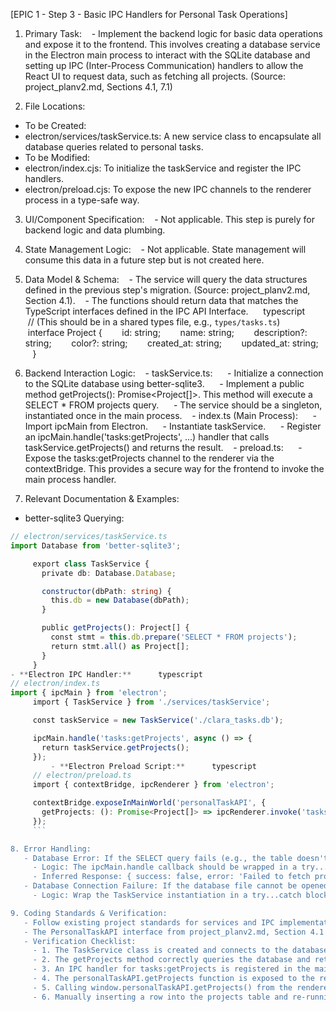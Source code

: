 [EPIC 1 - Step 3 - Basic IPC Handlers for Personal Task Operations]
1. Primary Task:
   - Implement the backend logic for basic data operations and expose it to the frontend. This involves creating a database service in the Electron main process to interact with the SQLite database and setting up IPC (Inter-Process Communication) handlers to allow the React UI to request data, such as fetching all projects. (Source: project_planv2.md, Sections 4.1, 7.1)

2. File Locations:
- To be Created:
- electron/services/taskService.ts: A new service class to encapsulate all database queries related to personal tasks.
- To be Modified:
- electron/index.cjs: To initialize the taskService and register the IPC handlers.
- electron/preload.cjs: To expose the new IPC channels to the renderer process in a type-safe way.

3. UI/Component Specification:
   - Not applicable. This step is purely for backend logic and data plumbing.

4. State Management Logic:
   - Not applicable. State management will consume this data in a future step but is not created here.

5. Data Model & Schema:
   - The service will query the data structures defined in the previous step's migration. (Source: project_planv2.md, Section 4.1).
   - The functions should return data that matches the TypeScript interfaces defined in the IPC API Interface.
     typescript      // (This should be in a shared types file, e.g., `types/tasks.ts`)      interface Project {        id: string;        name: string;        description?: string;        color?: string;        created_at: string;        updated_at: string;      }      

6. Backend Interaction Logic:
   - taskService.ts:
     - Initialize a connection to the SQLite database using better-sqlite3.
     - Implement a public method getProjects(): Promise<Project[]>. This method will execute a SELECT * FROM projects query.
     - The service should be a singleton, instantiated once in the main process.
   - index.ts (Main Process):
     - Import ipcMain from Electron.
     - Instantiate taskService.
     - Register an ipcMain.handle('tasks:getProjects', ...) handler that calls taskService.getProjects() and returns the result.
   - preload.ts:
     - Expose the tasks:getProjects channel to the renderer via the contextBridge. This provides a secure way for the frontend to invoke the main process handler.

7. Relevant Documentation & Examples:
- better-sqlite3 Querying:
```typescript
// electron/services/taskService.ts
import Database from 'better-sqlite3';

     export class TaskService {
       private db: Database.Database;

       constructor(dbPath: string) {
         this.db = new Database(dbPath);
       }

       public getProjects(): Project[] {
         const stmt = this.db.prepare('SELECT * FROM projects');
         return stmt.all() as Project[];
       }
     }
- **Electron IPC Handler:**      typescript
// electron/index.ts
import { ipcMain } from 'electron';
     import { TaskService } from './services/taskService';

     const taskService = new TaskService('./clara_tasks.db');

     ipcMain.handle('tasks:getProjects', async () => {
       return taskService.getProjects();
     });
         - **Electron Preload Script:**      typescript
     // electron/preload.ts
     import { contextBridge, ipcRenderer } from 'electron';

     contextBridge.exposeInMainWorld('personalTaskAPI', {
       getProjects: (): Promise<Project[]> => ipcRenderer.invoke('tasks:getProjects'),
     });
     ```

8. Error Handling:
   - Database Error: If the SELECT query fails (e.g., the table doesn't exist), the better-sqlite3 method will throw an exception. This exception should be caught in the IPC handler.
     - Logic: The ipcMain.handle callback should be wrapped in a try...catch block. On error, it should log the error to the main process console and return a structured error object to the frontend.
     - Inferred Response: { success: false, error: 'Failed to fetch projects from the database.' }. The frontend can then check the success flag.
   - Database Connection Failure: If the database file cannot be opened, the better-sqlite3 constructor will throw an error. This is a critical startup failure.
     - Logic: Wrap the TaskService instantiation in a try...catch block. If it fails, log a critical error and consider showing an error dialog to the user before quitting the app.

9. Coding Standards & Verification:
   - Follow existing project standards for services and IPC implementation.
   - The PersonalTaskAPI interface from project_planv2.md, Section 4.1 should be implemented on the preload bridge for type safety.
   - Verification Checklist:
     - 1. The TaskService class is created and connects to the database.
     - 2. The getProjects method correctly queries the database and returns an array.
     - 3. An IPC handler for tasks:getProjects is registered in the main process.
     - 4. The personalTaskAPI.getProjects function is exposed to the renderer process via the context bridge in preload.ts.
     - 5. Calling window.personalTaskAPI.getProjects() from the renderer's DevTools console successfully returns an empty array (since no data has been inserted yet).
     - 6. Manually inserting a row into the projects table and re-running the call in DevTools returns an array with one project object.